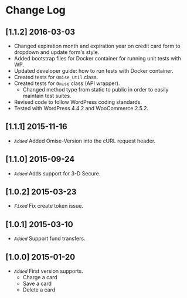 Change Log
==========

[1.1.2] 2016-03-03
------------
- Changed expiration month and expiration year on credit card form to dropdown and update form's style.
- Added bootstrap files for Docker container for running unit tests with WP.
- Updated developer guide: how to run tests with Docker container.
- Created tests for `Omise_Util` class.
- Created tests for `Omise` class (API wrapper).
  - Changed method type from static to public in order to easily maintain test suites.
- Revised code to follow WordPress coding standards.
- Tested with WordPress 4.4.2 and WooCommerce 2.5.2.

[1.1.1] 2015-11-16
------------
- *`Added`* Added Omise-Version into the cURL request header.

[1.1.0] 2015-09-24
--------------------
- *`Added`* Adds support for 3-D Secure.

[1.0.2] 2015-03-23
--------------------
- *`Fixed`* Fix create token issue.

[1.0.1] 2015-03-10
--------------------
- *`Added`* Support fund transfers.

[1.0.0] 2015-01-20
--------------------
- *`Added`* First version supports.
  - Charge a card
  - Save a card
  - Delete a card


